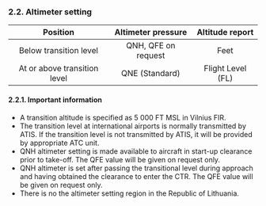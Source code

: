 ### 	2.2. Altimeter setting

|           Position           | Altimeter pressure  |  Altitude report  |
| :--------------------------: | :-----------------: | :---------------: |
|    Below transition level    | QNH, QFE on request |       Feet        |
| At or above transition level |   QNE (Standard)    | Flight Level (FL) |

#### 2.2.1. Important information

- A transition altitude is specified as 5 000 FT MSL in Vilnius FIR.
- The transition level at international airports is normally transmitted by ATIS. If the transition level is not transmitted by ATIS, it will be provided by appropriate ATC unit.
- QNH altimeter setting is made available to aircraft in start-up clearance prior to take-off. The QFE value will be given on request only.
- QNH altimeter is set after passing the transitional level during approach and having obtained the clearance to enter the CTR. The QFE value will be given on request only.
- There is no the altimeter setting region in the Republic of Lithuania.